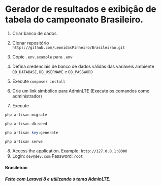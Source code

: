 # Gerador de resultados e exibição de tabela do campeonato Brasileiro.

1) Criar banco de dados.
2) Clonar repositório `https://github.com/LeonidasPinheiro/Brasileirao.git`
3) Copie `.env.example` para `.env`
4) Defina credenciais de banco de dados válidas das variáveis ambiente `DB_DATABASE`, `DB_USERNAME` e `DB_PASSWORD`
5) Execute `composer install`
6) Crie um link simbólico para AdminLTE (Execute os comandos como administrador)

7) Execute
```php
php artisan migrate
```
```php
php artisan db:seed
```
```php
php artisan key:generate
```
```php
php artisan serve
```
8) Access the application. Example: `http://127.0.0.1:8000`
9) Login: `dev@dev.com` Password: `root`
#### Brasileirao
##### Feito com Laravel 8 e utilizando o tema AdminLTE.
